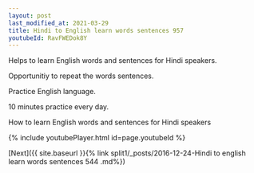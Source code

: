 ```yaml
---
layout: post
last_modified_at: 2021-03-29
title: Hindi to English learn words sentences 957 
youtubeId: RavFWEDok8Y
---
```

 
 
Helps to learn English words and sentences for Hindi speakers.

Opportunitiy to repeat the words sentences. 

Practice English language. 
 
10 minutes practice every day. 
 
How to learn English words and sentences for Hindi speakers 
 
{% include youtubePlayer.html id=page.youtubeId %}
 
 
[Next]({{ site.baseurl }}{% link  split1/_posts/2016-12-24-Hindi to english learn words sentences 544 .md%})
 
